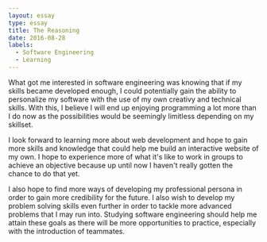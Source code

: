 ```yaml
---
layout: essay
type: essay
title: The Reasoning
date: 2016-08-28
labels:
  - Software Engineering
  - Learning
---
```

What got me interested in software engineering was knowing that if my skills became developed enough, I could potentially gain the ability to personalize my software with the use of my own creativy and technical skills. With this, I believe I will end up enjoying programming a lot more than I do now as the possibilities would be seemingly limitless depending on my skillset. 

I look forward to learning more about web development and hope to gain more skills and knowledge that could help me build an interactive website of my own. I hope to experience more of what it's like to work in groups to achieve an objective because up until now I haven't really gotten the chance to do that yet.

I also hope to find more ways of developing my professional persona in order to gain more credibility for the future. I also wish to develop my problem solving skills even further in order to tackle more advanced problems that I may run into. Studying software engineering should help me attain these goals as there will be more opportunities to practice, especially with the introduction of teammates.


